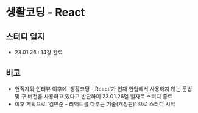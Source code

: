 # 생활코딩 - React
## 스터디 일지
 - 23.01.26 : 14강 완료

## 비고
 - 현직자와 인터뷰 이후에 '생활코딩 - React'가 현재 현업에서 사용하지 않는 문법 및 구 버전을 사용하고 있다고 반단하여 23.01.26일 일자로 스터디 종료
 - 이후 게획으로 '김민준 - 리액트를 다루는 기술(개정판)' 으로 스터디 시작
